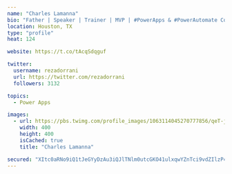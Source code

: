 ```yaml
---
name: "Charles Lamanna"
bio: "Father | Speaker | Trainer | MVP | #PowerApps & #PowerAutomate Community Super User | YouTuber Right-pointing triangle http://youtube.com/c/rezadorrani | Learn - Share - Clockwise rightwards and leftwards open circle arrows"
location: Houston, TX
type: "profile"
heat: 124

website: https://t.co/tAcqSdqguf

twitter:
  username: rezadorrani
  url: https://twitter.com/rezadorrani
  followers: 3132

topics:
  - Power Apps

images:
  - url: https://pbs.twimg.com/profile_images/1063114045270777856/qeT-jpWr_400x400.jpg
    width: 400
    height: 400
    isCached: true
    title: "Charles Lamanna"

secured: "XItc0aRNo9iQ1tJeGYyDzAu3iQJlTNlm0utcGKO41ulxqwYZnTci9vdZIlzP4nP6zMgaes6Gm2plYZitYHueWLxcb3loH0Z8w4/5V3y67L+LZKG+ZXcuepf1kVF/1aCVvEzhDXMccDd/UDNoSH/8fB85+YwgCav4Ww7N0jht9WWT+xTljGAgitQjjTRgYS3hRrQ7P8nff1iILJSDQqhsJ2WlDs4PuiTTDiJKUa0Da39TvknYpTSTShrqWfyEeWZL+rym3Hcwec6htGxV+A8I+D1hA86l4/JZMBsNev9Jy8bJQojO5eLmbhQZYXzSxMN/kqDz3C7E+YDAv4fHOEABhzhJyk61tarR6S0eniM9K7wMG4scYkw6MPPOSnAoLFUM/Jyq+CD6brHdT0E8GSGzTQMqxdWHxN8K5nGniG/6k9g=;oXal2VWzNLSXitJ9UmAFng=="
---
```


